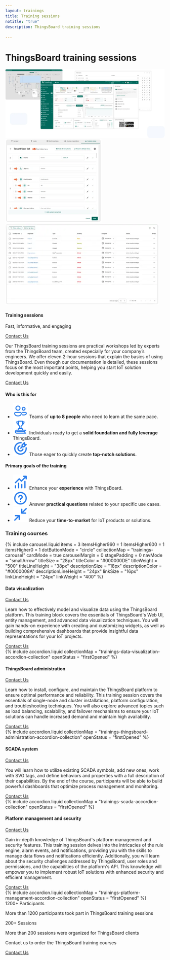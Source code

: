 ```yaml
---
layout: trainings
title: Training sessions
notitle: "true"
description: ThingsBoard training sessions

---
```



<div class="trainings">
    <div class="trainings-hero trainings-wrapper">
        <div class="trainings-hero-top">
            <h1 class="trainings-h1">ThingsBoard training sessions</h1>
            <div class="trainings-hero-top-images">
                <img src="/images/trainings/trainings-hero-image.webp" class="trainings-hero-image" alt="Thingsboard dashboards and menus">
                <img src="/images/trainings/trainings-hero-image-2.webp" class="trainings-hero-image-2" alt="Thingsboard menu">
                <img src="/images/trainings/trainings-hero-image-3.webp" class="trainings-hero-image-3" alt="Thingsboard menu">
            </div>
        </div>
        <div class="trainings-contact">
            <div class="contact">
                <div class="contact-label">
                    <h4 class="trainings-h4">Training sessions</h4>
                    <p>Fast, informative, and engaging</p>
                </div>
                <a class="contact-us-button" href="/docs/contact-us/">Contact Us</a>
            </div>
            <p class="contact-text">
                Our ThingsBoard training sessions are practical workshops led by experts from the ThingsBoard team, created especially for your company’s engineers. We offer eleven 2-hour sessions that explain the basics of using ThingsBoard. Even though our documentation is detailed, these sessions focus on the most important points, helping you start IoT solution development quickly and easily.
            </p>
            <a class="contact-us-button contact-us-button-hidden" href="/docs/contact-us/">Contact Us</a>
        </div>
    </div>
    <div class="trainings-cards">
        <div class="trainings-wrapper">
            <div class="trainings-cards-wrapper">
                <div class="trainings-card">
                    <h4 class="trainings-h4">Who is this for</h4>
                    <ul>
                        <li>
                            <img src="/images/trainings/icon_people.svg" alt="Users icon">
                            <span>Teams of <b>up to 8 people</b> who need to learn at the same pace.</span>
                        </li>
                        <li>
                            <img src="/images/trainings/icon_trophy.svg" alt="Trophy icon">
                            <span>Individuals ready to get a <b>solid foundation and fully leverage</b> ThingsBoard.</span>
                        </li>
                        <li>
                            <img src="/images/trainings/icon_target-line.svg" alt="Target icon">
                            <span>Those eager to quickly create <b>top-notch solutions</b>.</span>
                        </li>
                    </ul>
                </div>       
                <div class="trainings-card">
                    <h4 class="trainings-h4">Primary goals of the training</h4>
                    <ul>
                        <li>
                            <img src="/images/trainings/icon_arrow-growth.svg" alt="Graph icon">
                            <span>Enhance your <b>experience</b> with ThingsBoard. </span>
                        </li>
                        <li>
                            <img src="/images/trainings/icon_question.svg" alt="Akar icons">
                            <span>Answer <b>practical questions</b> related to your specific use cases. </span>
                        </li>
                        <li>
                            <img src="/images/trainings/akar-icons_reduce.svg" alt="Akar icons">
                            <span>Reduce your <b>time-to-market</b> for IoT products or solutions.</span>
                        </li>
                    </ul>
                </div>
            </div>
        </div>
    </div>
    <div class="courses">
        <div class="trainings-wrapper">
            <h3 class="trainings-h3">Training courses</h3>
            {% include carousel.liquid items = 3 itemsHigher960 = 1 itemsHigher600 = 1 itemsHigher0 = 1 dotButtonMode = "circle" collectionMap = "trainings-carousel" cardMode = true carouselMargin = 0 stagePadding = 0 navMode = "smallArrow" titleSize = "28px" titleColor = "#000000DE" titleWeight = "500" titleLineHeight = "38px" descriptionSize = "18px" descriptionColor = "#0000008A" descriptionLineHeight = "24px" linkSize = "16px" linkLineHeight = "24px" linkWeight = "400" %}
            <div class="owl-carousel-toggle-content" id="owl-carousel-0">
                <div class="owl-carousel-toggle-content-item" id="data-visualization">
                    <div class="trainings-contact">
                        <div class="contact">
                            <div>
                                <h4 class="trainings-h4">Data visualization</h4>
                            </div>
                            <a class="contact-us-button" href="/docs/contact-us/">Contact Us</a>
                        </div>
                        <p class="contact-text">
                            Learn how to effectively model and visualize data using the ThingsBoard platform. This training block covers the essentials of ThingsBoard's Web UI, entity management, and advanced data visualization techniques. You will gain hands-on experience with creating and customizing widgets, as well as building comprehensive dashboards that provide insightful data representations for your IoT projects.            
                        </p>
                        <a class="contact-us-button contact-us-button-hidden" href="/docs/contact-us/">Contact Us</a>
                    </div>                
                    {% include accordion.liquid collectionMap = "trainings-data-visualization-accordion-collection" openStatus = "firstOpened" %}
                </div>
                <div class="owl-carousel-toggle-content-item" id="administration">
                    <div class="trainings-contact">
                        <div class="contact">
                            <div>
                                <h4 class="trainings-h4">ThingsBoard administration</h4>
                            </div>
                            <a class="contact-us-button" href="/docs/contact-us/">Contact Us</a>
                        </div>
                        <p class="contact-text">
                            Learn how to install, configure, and maintain the ThingsBoard platform to ensure optimal performance and reliability. This training session covers the essentials of single-node and cluster installations, platform configuration, and troubleshooting techniques. You will also explore advanced topics such as load balancing, scalability, and failover mechanisms to ensure your IoT solutions can handle increased demand and maintain high availability.
                        </p>
                        <a class="contact-us-button contact-us-button-hidden" href="/docs/contact-us/">Contact Us</a>
                    </div>   
                    {% include accordion.liquid collectionMap = "trainings-thingsboard-administration-accordion-collection" openStatus = "firstOpened" %}
                </div>
                <div class="owl-carousel-toggle-content-item" id="scada">
                    <div class="trainings-contact">
                        <div class="contact">
                            <div>
                                <h4 class="trainings-h4">SCADA system</h4>
                            </div>
                            <a class="contact-us-button" href="/docs/contact-us/">Contact Us</a>
                        </div>
                        <p class="contact-text">
                            You will learn how to utilize existing SCADA symbols, add new ones, work with SVG tags, and define behaviors and properties with a full description of their capabilities. By the end of the course, participants will be able to build powerful dashboards that optimize process management and monitoring.
                        </p>
                        <a class="contact-us-button contact-us-button-hidden" href="/docs/contact-us/">Contact Us</a>
                    </div>   
                    {% include accordion.liquid collectionMap = "trainings-scada-accordion-collection" openStatus = "firstOpened" %}
                </div>
                <div class="owl-carousel-toggle-content-item" id="management">
                    <div class="trainings-contact">
                        <div class="contact">
                            <div>
                                <h4 class="trainings-h4">Platform management and security</h4>
                            </div>
                            <a class="contact-us-button" href="/docs/contact-us/">Contact Us</a>
                        </div>
                        <p class="contact-text">
                            Gain in-depth knowledge of ThingsBoard's platform management and security features. This training session delves into the intricacies of the rule engine, alarm events, and notifications, providing you with the skills to manage data flows and notifications efficiently. Additionally, you will learn about the security challenges addressed by ThingsBoard, user roles and permissions, and the capabilities of the platform's API. This knowledge will empower you to implement robust IoT solutions with enhanced security and efficient management.
                        </p>
                        <a class="contact-us-button contact-us-button-hidden" href="/docs/contact-us/">Contact Us</a>
                    </div>   
                    {% include accordion.liquid collectionMap = "trainings-platform-management-accordion-collection" openStatus = "firstOpened" %}                
                </div>
            </div>
        </div>
    </div>
    <div class="trainings-cards trainings-cards-bottom">
        <div class="trainings-wrapper">
            <div class="trainings-cards-wrapper">
                <div class="trainings-card">
                    <span class="trainings-card-icon">
                        <i class="fas fa-users fa-5x" style="color: #2A7DEC"></i>
                    </span>
                    <div class="trainings-card-title-text">
                        <span class="trainings-card-title">1200+</span>
                        <span class="trainings-card-subtitle">Participants</span>
                    </div>
                    <p class="trainings-card-text">More than 1200 participants took part in ThingsBoard training sessions</p>
                </div>       
                <div class="trainings-card">
                    <div class="trainings-card-icon">
                        <i class="fas fa-comments fa-5x" style="color: #2A7DEC"></i>
                    </div>
                    <div class="trainings-card-title-text">
                        <span class="trainings-card-title">200+</span>
                        <span class="trainings-card-subtitle">Sessions</span>
                    </div>
                    <p class="trainings-card-text">More than 200 sessions were organized for ThingsBoard clients</p>
                </div>    
            </div>    
            <div class="trainings-card-contact-us">
                <p>
                    Contact us to order the ThingsBoard training courses                
                </p>
                <a class="contact-us-button" href="/docs/contact-us/">Contact Us</a>
            </div>
        </div>
    </div>
</div>

